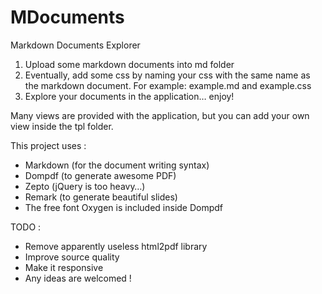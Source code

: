 MDocuments
==========

Markdown Documents Explorer

1. Upload some markdown documents into md folder
2. Eventually, add some css by naming your css with the same name as the markdown document. For example: example.md and example.css
3. Explore your documents in the application… enjoy!

Many views are provided with the application, but you can add your own view inside the tpl folder.

This project uses :
- Markdown (for the document writing syntax)
- Dompdf (to generate awesome PDF)
- Zepto (jQuery is too heavy…)
- Remark (to generate beautiful slides)
- The free font Oxygen is included inside Dompdf

TODO :
- Remove apparently useless html2pdf library
- Improve source quality
- Make it responsive
- Any ideas are welcomed !
